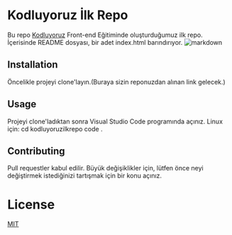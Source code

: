 # Kodluyoruz İlk Repo
Bu repo [Kodluyoruz](https://www.kodluyoruz.org) Front-end Eğitiminde oluşturduğumuz ilk repo. İçerisinde README dosyası, bir adet index.html barındırıyor.
![markdown](https://github.com/mehmetskahraman/kodluyoruzilkrepo)
## Installation
Öncelikle projeyi clone'layın.(Buraya sizin reponuzdan alınan link gelecek.)
## Usage
Projeyi clone'ladıktan sonra Visual Studio Code programında açınız.
Linux için:
cd kodluyoruzilkrepo
code .
## Contributing
Pull requestler kabul edilir. Büyük değişiklikler için, lütfen önce neyi değiştirmek istediğinizi tartışmak için bir konu açınız.
# License
[MIT](https://choosealicense.com/licenses/mit/)
